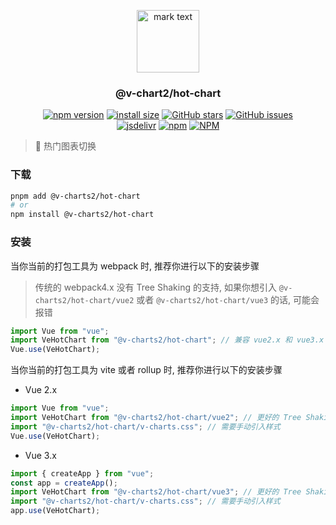 <p align="center">
<img src="https://raw.githubusercontent.com/denaro-org/v-charts2/main/docs/.vuepress/public/favicon.ico" alt="mark text" width="100" height="100">
</p>

<h3 align="center">@v-chart2/hot-chart</h3>

<p align="center">
  <a href="https://www.npmjs.com/package/@v-charts2/hot-chart" target="_blank"><img alt="npm version" src="https://img.shields.io/npm/v/@v-charts2/hot-chart"></a>
  <a href="https://packagephobia.com/result?p=@v-charts2/hot-chart" target="_blank"><img alt="install size" src="https://packagephobia.now.sh/badge?p=@v-charts2/hot-chart"></a>
  <a href="https://github.com/denaro-org/v-charts2/stargazers" target="_blank"><img alt="GitHub stars" src="https://img.shields.io/github/stars/denaro-org/v-charts2"></a>
  <a href="https://github.com/denaro-org/v-charts2/issues" target="_blank"><img alt="GitHub issues" src="https://img.shields.io/github/issues/denaro-org/v-charts2"></a>
  <br />
  <a href="https://www.jsdelivr.com/package/npm/@v-charts2/hot-chart" target="_blank"><img alt="jsdelivr" src="https://data.jsdelivr.com/v1/package/npm/@v-charts2/hot-chart/badge"></a>
  <a href="https://www.npmjs.com/package/@v-charts2/hot-chart" target="_blank"><img alt="npm" src="https://img.shields.io/node/v/@v-charts2/hot-chart"></a>
  <a href="https://github.com/denaro-org/v-charts2/blob/main/LICENSE" target="_blank"><img alt="NPM" src="https://img.shields.io/npm/l/@v-charts2/hot-chart"></a>
</p>

> :tada: 热门图表切换

### 下载

```bash
pnpm add @v-charts2/hot-chart
# or
npm install @v-charts2/hot-chart
```

### 安装

当你当前的打包工具为 webpack 时, 推荐你进行以下的安装步骤

> 传统的 webpack4.x 没有 Tree Shaking 的支持, 如果你想引入 `@v-charts2/hot-chart/vue2` 或者 `@v-charts2/hot-chart/vue3` 的话, 可能会报错

```javascript
import Vue from "vue";
import VeHotChart from "@v-charts2/hot-chart"; // 兼容 vue2.x 和 vue3.x 的支持, 将会自动加载支持 vue2.x 的支持包或者支持 vue3.x 的支持包
Vue.use(VeHotChart);
```

当你当前的打包工具为 vite 或者 rollup 时, 推荐你进行以下的安装步骤

- Vue 2.x

```javascript
import Vue from "vue";
import VeHotChart from "@v-charts2/hot-chart/vue2"; // 更好的 Tree Shaking 推荐引入 vue2.x 的专属支持包
import "@v-charts2/hot-chart/v-charts.css"; // 需要手动引入样式
Vue.use(VeHotChart);
```

- Vue 3.x

```javascript
import { createApp } from "vue";
const app = createApp();
import VeHotChart from "@v-charts2/hot-chart/vue3"; // 更好的 Tree Shaking 推荐引入 vue3.x 的专属支持包
import "@v-charts2/hot-chart/v-charts.css"; // 需要手动引入样式
app.use(VeHotChart);
```
